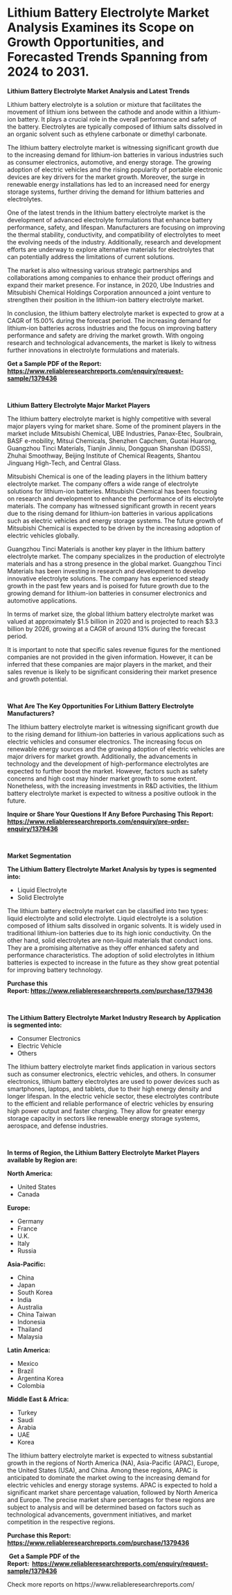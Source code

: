 <p><h1>Lithium Battery Electrolyte Market Analysis Examines its Scope on Growth Opportunities, and Forecasted Trends Spanning from 2024 to 2031.</h1></p><p><strong>Lithium Battery Electrolyte Market Analysis and Latest Trends</strong></p>
<p><p>Lithium battery electrolyte is a solution or mixture that facilitates the movement of lithium ions between the cathode and anode within a lithium-ion battery. It plays a crucial role in the overall performance and safety of the battery. Electrolytes are typically composed of lithium salts dissolved in an organic solvent such as ethylene carbonate or dimethyl carbonate.</p><p>The lithium battery electrolyte market is witnessing significant growth due to the increasing demand for lithium-ion batteries in various industries such as consumer electronics, automotive, and energy storage. The growing adoption of electric vehicles and the rising popularity of portable electronic devices are key drivers for the market growth. Moreover, the surge in renewable energy installations has led to an increased need for energy storage systems, further driving the demand for lithium batteries and electrolytes.</p><p>One of the latest trends in the lithium battery electrolyte market is the development of advanced electrolyte formulations that enhance battery performance, safety, and lifespan. Manufacturers are focusing on improving the thermal stability, conductivity, and compatibility of electrolytes to meet the evolving needs of the industry. Additionally, research and development efforts are underway to explore alternative materials for electrolytes that can potentially address the limitations of current solutions.</p><p>The market is also witnessing various strategic partnerships and collaborations among companies to enhance their product offerings and expand their market presence. For instance, in 2020, Ube Industries and Mitsubishi Chemical Holdings Corporation announced a joint venture to strengthen their position in the lithium-ion battery electrolyte market.</p><p>In conclusion, the lithium battery electrolyte market is expected to grow at a CAGR of 15.00% during the forecast period. The increasing demand for lithium-ion batteries across industries and the focus on improving battery performance and safety are driving the market growth. With ongoing research and technological advancements, the market is likely to witness further innovations in electrolyte formulations and materials.</p></p>
<p><strong>Get a Sample PDF of the Report:&nbsp; <a href="https://www.reliableresearchreports.com/enquiry/request-sample/1379436">https://www.reliableresearchreports.com/enquiry/request-sample/1379436</a></strong></p>
<p>&nbsp;</p>
<p><strong>Lithium Battery Electrolyte Major Market Players</strong></p>
<p><p>The lithium battery electrolyte market is highly competitive with several major players vying for market share. Some of the prominent players in the market include Mitsubishi Chemical, UBE Industries, Panax-Etec, Soulbrain, BASF e-mobility, Mitsui Chemicals, Shenzhen Capchem, Guotai Huarong, Guangzhou Tinci Materials, Tianjin Jinniu, Dongguan Shanshan (DGSS), Zhuhai Smoothway, Beijing Institute of Chemical Reagents, Shantou Jinguang High-Tech, and Central Glass.</p><p>Mitsubishi Chemical is one of the leading players in the lithium battery electrolyte market. The company offers a wide range of electrolyte solutions for lithium-ion batteries. Mitsubishi Chemical has been focusing on research and development to enhance the performance of its electrolyte materials. The company has witnessed significant growth in recent years due to the rising demand for lithium-ion batteries in various applications such as electric vehicles and energy storage systems. The future growth of Mitsubishi Chemical is expected to be driven by the increasing adoption of electric vehicles globally.</p><p>Guangzhou Tinci Materials is another key player in the lithium battery electrolyte market. The company specializes in the production of electrolyte materials and has a strong presence in the global market. Guangzhou Tinci Materials has been investing in research and development to develop innovative electrolyte solutions. The company has experienced steady growth in the past few years and is poised for future growth due to the growing demand for lithium-ion batteries in consumer electronics and automotive applications.</p><p>In terms of market size, the global lithium battery electrolyte market was valued at approximately $1.5 billion in 2020 and is projected to reach $3.3 billion by 2026, growing at a CAGR of around 13% during the forecast period.</p><p>It is important to note that specific sales revenue figures for the mentioned companies are not provided in the given information. However, it can be inferred that these companies are major players in the market, and their sales revenue is likely to be significant considering their market presence and growth potential.</p></p>
<p>&nbsp;</p>
<p><strong>What Are The Key Opportunities For Lithium Battery Electrolyte Manufacturers?</strong></p>
<p><p>The lithium battery electrolyte market is witnessing significant growth due to the rising demand for lithium-ion batteries in various applications such as electric vehicles and consumer electronics. The increasing focus on renewable energy sources and the growing adoption of electric vehicles are major drivers for market growth. Additionally, the advancements in technology and the development of high-performance electrolytes are expected to further boost the market. However, factors such as safety concerns and high cost may hinder market growth to some extent. Nonetheless, with the increasing investments in R&D activities, the lithium battery electrolyte market is expected to witness a positive outlook in the future.</p></p>
<p><strong>Inquire or Share Your Questions If Any Before Purchasing This Report: <a href="https://www.reliableresearchreports.com/enquiry/pre-order-enquiry/1379436">https://www.reliableresearchreports.com/enquiry/pre-order-enquiry/1379436</a></strong></p>
<p>&nbsp;</p>
<p><strong>Market Segmentation</strong></p>
<p><strong>The Lithium Battery Electrolyte Market Analysis by types is segmented into:</strong></p>
<p><ul><li>Liquid Electrolyte</li><li>Solid Electrolyte</li></ul></p>
<p><p>The lithium battery electrolyte market can be classified into two types: liquid electrolyte and solid electrolyte. Liquid electrolyte is a solution composed of lithium salts dissolved in organic solvents. It is widely used in traditional lithium-ion batteries due to its high ionic conductivity. On the other hand, solid electrolytes are non-liquid materials that conduct ions. They are a promising alternative as they offer enhanced safety and performance characteristics. The adoption of solid electrolytes in lithium batteries is expected to increase in the future as they show great potential for improving battery technology.</p></p>
<p><strong>Purchase this Report:&nbsp;<a href="https://www.reliableresearchreports.com/purchase/1379436">https://www.reliableresearchreports.com/purchase/1379436</a></strong></p>
<p>&nbsp;</p>
<p><strong>The Lithium Battery Electrolyte Market Industry Research by Application is segmented into:</strong></p>
<p><ul><li>Consumer Electronics</li><li>Electric Vehicle</li><li>Others</li></ul></p>
<p><p>The lithium battery electrolyte market finds application in various sectors such as consumer electronics, electric vehicles, and others. In consumer electronics, lithium battery electrolytes are used to power devices such as smartphones, laptops, and tablets, due to their high energy density and longer lifespan. In the electric vehicle sector, these electrolytes contribute to the efficient and reliable performance of electric vehicles by ensuring high power output and faster charging. They allow for greater energy storage capacity in sectors like renewable energy storage systems, aerospace, and defense industries.</p></p>
<p>&nbsp;</p>
<p><strong>In terms of Region, the Lithium Battery Electrolyte Market Players available by Region are:</strong></p>
<p>
    <p> <strong> North America: </strong>
        <ul>
            <li>United States</li>
            <li>Canada</li>
        </ul>
        </p> 
    <p> <strong> Europe: </strong>
        <ul>
            <li>Germany</li>
            <li>France</li>
            <li>U.K.</li>
            <li>Italy</li>
            <li>Russia</li>
        </ul>
        </p> 
    <p> <strong> Asia-Pacific: </strong>
        <ul>
            <li>China</li>
            <li>Japan</li>
            <li>South Korea</li>
            <li>India</li>
            <li>Australia</li>
            <li>China Taiwan</li>
            <li>Indonesia</li>
            <li>Thailand</li>
            <li>Malaysia</li>
        </ul>
        </p> 
    <p> <strong> Latin America: </strong>
        <ul>
            <li>Mexico</li>
            <li>Brazil</li>
            <li>Argentina Korea</li>
            <li>Colombia</li>
        </ul>
        </p> 
    <p> <strong> Middle East & Africa: </strong>
        <ul>
            <li>Turkey</li>
            <li>Saudi</li>
            <li>Arabia</li>
            <li>UAE</li>
            <li>Korea</li>
        </ul>
    </p>
    </p>
<p><p>The lithium battery electrolyte market is expected to witness substantial growth in the regions of North America (NA), Asia-Pacific (APAC), Europe, the United States (USA), and China. Among these regions, APAC is anticipated to dominate the market owing to the increasing demand for electric vehicles and energy storage systems. APAC is expected to hold a significant market share percentage valuation, followed by North America and Europe. The precise market share percentages for these regions are subject to analysis and will be determined based on factors such as technological advancements, government initiatives, and market competition in the respective regions.</p></p>
<p><strong>Purchase this Report: <a href="https://www.reliableresearchreports.com/purchase/1379436">https://www.reliableresearchreports.com/purchase/1379436</a></strong></p>
<p>&nbsp;<strong>Get a Sample PDF of the Report:&nbsp;&nbsp;<a href="https://www.reliableresearchreports.com/enquiry/request-sample/1379436">https://www.reliableresearchreports.com/enquiry/request-sample/1379436</a></strong></p>
<p><strong></strong></p>
<p>Check more reports on https://www.reliableresearchreports.com/</p>
